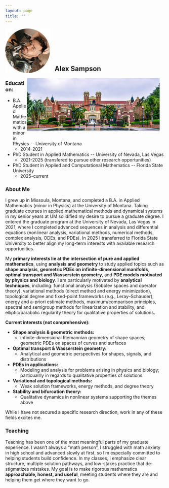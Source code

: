 ```yaml
---
layout: page
title: ""
---
```


<img align="left" src="assets/images/ProfilePick1.png" alt="Profile Pic 1" style="width:140px; height:auto; float:left; margin:0 1rem 1rem 0;"> <img align="right" src="assets/images/RainyWescott.png" alt="Wescott" style="width:420px; height:auto; float:right; margin:0 1rem 1rem 0;">


<br><br><br><br><br>




## Alex Sampson

### Education:
* B.A. Applied Mathematics with a minor in Physics -- University of Montana
  * 2014-2021
* PhD Student in Applied Mathematics -- University of Nevada, Las Vegas
  * 2021-2025 (transfered to pursue other research opportunities)
* PhD Student in Applied and Computational Mathematics -- Florida State University
  * 2025-current
 
### About Me
   I grew up in Missoula, Montana, and completed a B.A. in Applied Mathematics (minor in Physics) at the University of Montana. Taking graduate courses in applied mathematical methods and dynamical systems in my senior years at UM solidified my desire to pursue a graduate degree. I entered the graduate program at the University of Nevada, Las Vegas in 2021, where I completed advanced sequences in analysis and differential equations (nonlinear analysis, variational methods, numerical methods, complex analysis, ODEs, and PDEs). In 2025 I transferred to Florida State University to better align my long-term interests with available research opportunities.

   My **primary interests lie at the intersection of pure and applied mathematics**, using **analysis and geometry** to study applied topics such as **shape analysis**, **geometric PDEs on infinite-dimensional manifolds**, **optimal transport and Wasserstein geometry**, and **PDE models motivated by physics and biology**. I am particularly motivated by **analytical techniques**, including: functional analysis (Sobolev spaces and operator theory), variational methods (direct method and energy minimization), topological degree and fixed-point frameworks (e.g., Leray–Schauder), energy and a-priori estimate methods, maximum/comparison principles, spectral and semigroup methods for linearization and stability, and elliptic/parabolic regularity theory for qualitative properties of solutions.

**Current interests (not comprehensive):**
* **Shape analysis & geometric methods:**
  * infinite-dimensional Riemannian geometry of shape spaces; geometric PDEs on spaces of curves and surfaces  <br>
* **Optimal transport & Wasserstein geometry:**
   * Analytical and geometric perspectives for shapes, signals, and distributions  <br>
* **PDEs in applications:**
  * Modeling and analysis for problems arising in physics and biology; particualrly in regards to qualitative properties of solutions  <br>
* **Variational and topological methods:**
   * Weak solution frameworks, energy methods, and degree theory <br> 
* **Stability and bifurcation theory:** 
   * Qualitative dynamics in nonlinear systems supporting the themes above <br>

While I have not secured a specific research direction, work in any of these fields excites me.

### Teaching

Teaching has been one of the most meaningful parts of my graduate experience. I wasn’t always a “math person”, I struggled with math anxiety in high school and advanced slowly at first, so I’m especially committed to helping students build confidence. In my classes, I emphasize clear structure, multiple solution pathways, and low-stakes practice that de-stigmatizes mistakes. My goal is to make rigorous mathematics **approachable, honest, and useful**, meeting students where they are and helping them get where they want to go.


